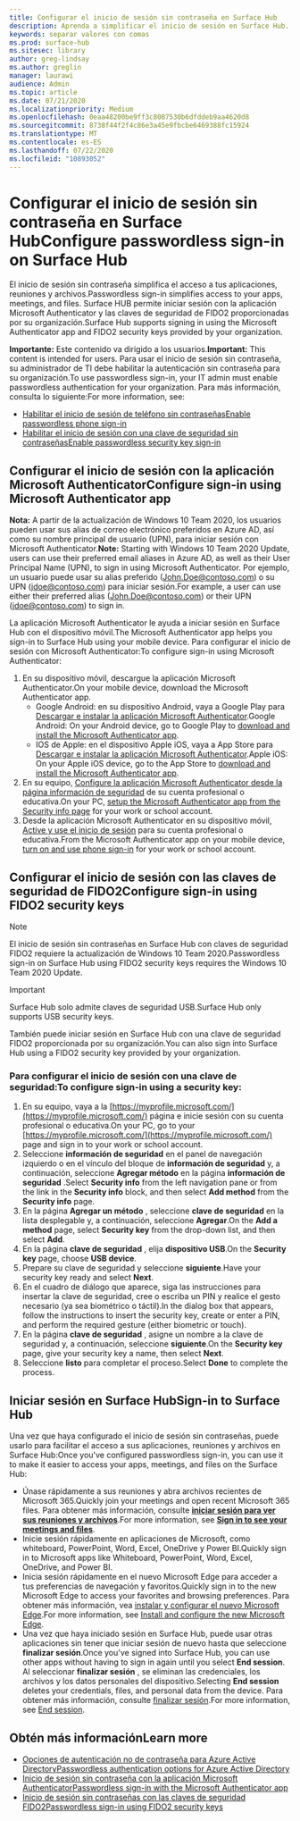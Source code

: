 ```yaml
---
title: Configurar el inicio de sesión sin contraseña en Surface Hub
description: Aprenda a simplificar el inicio de sesión en Surface Hub.
keywords: separar valores con comas
ms.prod: surface-hub
ms.sitesec: library
author: greg-lindsay
ms.author: greglin
manager: laurawi
audience: Admin
ms.topic: article
ms.date: 07/21/2020
ms.localizationpriority: Medium
ms.openlocfilehash: 0eaa48200be9ff3c8087530b6dfddeb9aa4620d8
ms.sourcegitcommit: 8738f44f2f4c86e3a45e9fbcbe6469388fc15924
ms.translationtype: MT
ms.contentlocale: es-ES
ms.lasthandoff: 07/22/2020
ms.locfileid: "10893052"
---
```

# <span data-ttu-id="60a66-104">Configurar el inicio de sesión sin contraseña en Surface Hub</span><span class="sxs-lookup"><span data-stu-id="60a66-104">Configure passwordless sign-in on Surface Hub</span></span>

 
<span data-ttu-id="60a66-105">El inicio de sesión sin contraseña simplifica el acceso a tus aplicaciones, reuniones y archivos.</span><span class="sxs-lookup"><span data-stu-id="60a66-105">Passwordless sign-in simplifies access to your apps, meetings, and files.</span></span> <span data-ttu-id="60a66-106">Surface HUB permite iniciar sesión con la aplicación Microsoft Authenticator y las claves de seguridad de FIDO2 proporcionadas por su organización.</span><span class="sxs-lookup"><span data-stu-id="60a66-106">Surface Hub supports signing in using the Microsoft Authenticator app and FIDO2 security keys provided by your organization.</span></span>

<span data-ttu-id="60a66-107">**Importante:** Este contenido va dirigido a los usuarios.</span><span class="sxs-lookup"><span data-stu-id="60a66-107">**Important:** This content is intended for users.</span></span> <span data-ttu-id="60a66-108">Para usar el inicio de sesión sin contraseña, su administrador de TI debe habilitar la autenticación sin contraseña para su organización.</span><span class="sxs-lookup"><span data-stu-id="60a66-108">To use passwordless sign-in, your IT admin must enable passwordless authentication for your organization.</span></span> <span data-ttu-id="60a66-109">Para más información, consulta lo siguiente:</span><span class="sxs-lookup"><span data-stu-id="60a66-109">For more information, see:</span></span>

- [<span data-ttu-id="60a66-110">Habilitar el inicio de sesión de teléfono sin contraseñas</span><span class="sxs-lookup"><span data-stu-id="60a66-110">Enable passwordless phone sign-in</span></span>](https://docs.microsoft.com/azure/active-directory/authentication/howto-authentication-passwordless-phone)
- [<span data-ttu-id="60a66-111">Habilitar el inicio de sesión con una clave de seguridad sin contraseñas</span><span class="sxs-lookup"><span data-stu-id="60a66-111">Enable passwordless security key sign-in</span></span>](https://docs.microsoft.com/azure/active-directory/authentication/howto-authentication-passwordless-security-key)


## <span data-ttu-id="60a66-112">Configurar el inicio de sesión con la aplicación Microsoft Authenticator</span><span class="sxs-lookup"><span data-stu-id="60a66-112">Configure sign-in using Microsoft Authenticator app</span></span>

<span data-ttu-id="60a66-113">**Nota:** A partir de la actualización de Windows 10 Team 2020, los usuarios pueden usar sus alias de correo electrónico preferidos en Azure AD, así como su nombre principal de usuario (UPN), para iniciar sesión con Microsoft Authenticator.</span><span class="sxs-lookup"><span data-stu-id="60a66-113">**Note:** Starting with Windows 10 Team 2020 Update, users can use their preferred email aliases in Azure AD, as well as their User Principal Name (UPN), to sign in using Microsoft Authenticator.</span></span> <span data-ttu-id="60a66-114">Por ejemplo, un usuario puede usar su alias preferido (John.Doe@contoso.com) o su UPN (jdoe@contoso.com) para iniciar sesión.</span><span class="sxs-lookup"><span data-stu-id="60a66-114">For example, a user can use either their preferred alias (John.Doe@contoso.com) or their UPN (jdoe@contoso.com) to sign in.</span></span>
 
<span data-ttu-id="60a66-115">La aplicación Microsoft Authenticator le ayuda a iniciar sesión en Surface Hub con el dispositivo móvil.</span><span class="sxs-lookup"><span data-stu-id="60a66-115">The Microsoft Authenticator app helps you sign-in to Surface Hub using your mobile device.</span></span> <span data-ttu-id="60a66-116">Para configurar el inicio de sesión con Microsoft Authenticator:</span><span class="sxs-lookup"><span data-stu-id="60a66-116">To configure sign-in using Microsoft Authenticator:</span></span>


1. <span data-ttu-id="60a66-117">En su dispositivo móvil, descargue la aplicación Microsoft Authenticator.</span><span class="sxs-lookup"><span data-stu-id="60a66-117">On your mobile device, download the Microsoft Authenticator app.</span></span>
    - <span data-ttu-id="60a66-118">Google Android: en su dispositivo Android, vaya a Google Play para [Descargar e instalar la aplicación Microsoft Authenticator](https://app.adjust.com/e3rxkc_7lfdtm?fallback=https%3A%2F%2Fplay.google.com%2Fstore%2Fapps%2Fdetails%3Fid%3Dcom.azure.authenticator).</span><span class="sxs-lookup"><span data-stu-id="60a66-118">Google Android: On your Android device, go to Google Play to [download and install the Microsoft Authenticator app](https://app.adjust.com/e3rxkc_7lfdtm?fallback=https%3A%2F%2Fplay.google.com%2Fstore%2Fapps%2Fdetails%3Fid%3Dcom.azure.authenticator).</span></span>
    - <span data-ttu-id="60a66-119">IOS de Apple: en el dispositivo Apple iOS, vaya a App Store para [Descargar e instalar la aplicación Microsoft Authenticator](https://app.adjust.com/e3rxkc_7lfdtm?fallback=https%3A%2F%2Fitunes.apple.com%2Fus%2Fapp%2Fmicrosoft-authenticator%2Fid983156458).</span><span class="sxs-lookup"><span data-stu-id="60a66-119">Apple iOS: On your Apple iOS device, go to the App Store to [download and install the Microsoft Authenticator app](https://app.adjust.com/e3rxkc_7lfdtm?fallback=https%3A%2F%2Fitunes.apple.com%2Fus%2Fapp%2Fmicrosoft-authenticator%2Fid983156458).</span></span>
2. <span data-ttu-id="60a66-120">En su equipo, [Configure la aplicación Microsoft Authenticator desde la página información de seguridad](https://docs.microsoft.com/azure/active-directory/user-help/security-info-setup-auth-app#set-up-the-microsoft-authenticator-app-from-the-security-info-page) de su cuenta profesional o educativa.</span><span class="sxs-lookup"><span data-stu-id="60a66-120">On your PC, [setup the Microsoft Authenticator app from the Security info page](https://docs.microsoft.com/azure/active-directory/user-help/security-info-setup-auth-app#set-up-the-microsoft-authenticator-app-from-the-security-info-page) for your work or school account.</span></span>
3. <span data-ttu-id="60a66-121">Desde la aplicación Microsoft Authenticator en su dispositivo móvil, [Active y use el inicio de sesión](https://docs.microsoft.com/azure/active-directory/user-help/user-help-auth-app-sign-in#turn-on-and-use-phone-sign-in-for-your-work-or-school-account) para su cuenta profesional o educativa.</span><span class="sxs-lookup"><span data-stu-id="60a66-121">From the Microsoft Authenticator app on your mobile device, [turn on and use phone sign-in](https://docs.microsoft.com/azure/active-directory/user-help/user-help-auth-app-sign-in#turn-on-and-use-phone-sign-in-for-your-work-or-school-account) for your work or school account.</span></span>

 
## <span data-ttu-id="60a66-122">Configurar el inicio de sesión con las claves de seguridad de FIDO2</span><span class="sxs-lookup"><span data-stu-id="60a66-122">Configure sign-in using FIDO2 security keys</span></span>

> [!NOTE]
>  <span data-ttu-id="60a66-123">El inicio de sesión sin contraseñas en Surface Hub con claves de seguridad FIDO2 requiere la actualización de Windows 10 Team 2020.</span><span class="sxs-lookup"><span data-stu-id="60a66-123">Passwordless sign-in on Surface Hub using FIDO2 security keys requires the Windows 10 Team 2020 Update.</span></span>

> [!IMPORTANT]
> <span data-ttu-id="60a66-124">Surface Hub solo admite claves de seguridad USB.</span><span class="sxs-lookup"><span data-stu-id="60a66-124">Surface Hub only supports USB security keys.</span></span>
 
<span data-ttu-id="60a66-125">También puede iniciar sesión en Surface Hub con una clave de seguridad FIDO2 proporcionada por su organización.</span><span class="sxs-lookup"><span data-stu-id="60a66-125">You can also sign into Surface Hub using a FIDO2 security key provided by your organization.</span></span> 

### <span data-ttu-id="60a66-126">Para configurar el inicio de sesión con una clave de seguridad:</span><span class="sxs-lookup"><span data-stu-id="60a66-126">To configure sign-in using a security key:</span></span>


1. <span data-ttu-id="60a66-127">En su equipo, vaya a la [https://myprofile.microsoft.com/](https://myprofile.microsoft.com/) página e inicie sesión con su cuenta profesional o educativa.</span><span class="sxs-lookup"><span data-stu-id="60a66-127">On your PC, go to your [https://myprofile.microsoft.com/](https://myprofile.microsoft.com/) page and sign in to your work or school account.</span></span>
2. <span data-ttu-id="60a66-128">Seleccione **información de seguridad** en el panel de navegación izquierdo o en el vínculo del bloque de **información de seguridad** y, a continuación, seleccione **Agregar método** en la página **información de seguridad** .</span><span class="sxs-lookup"><span data-stu-id="60a66-128">Select **Security info** from the left navigation pane or from the link in the **Security info** block, and then select **Add method** from the **Security info** page.</span></span>
3. <span data-ttu-id="60a66-129">En la página **Agregar un método** , seleccione **clave de seguridad** en la lista desplegable y, a continuación, seleccione **Agregar**.</span><span class="sxs-lookup"><span data-stu-id="60a66-129">On the **Add a method** page, select **Security key** from the drop-down list, and then select **Add**.</span></span>
4. <span data-ttu-id="60a66-130">En la página **clave de seguridad** , elija **dispositivo USB**.</span><span class="sxs-lookup"><span data-stu-id="60a66-130">On the **Security key** page, choose **USB device**.</span></span>
5. <span data-ttu-id="60a66-131">Prepare su clave de seguridad y seleccione **siguiente**.</span><span class="sxs-lookup"><span data-stu-id="60a66-131">Have your security key ready and select **Next**.</span></span>
6. <span data-ttu-id="60a66-132">En el cuadro de diálogo que aparece, siga las instrucciones para insertar la clave de seguridad, cree o escriba un PIN y realice el gesto necesario (ya sea biométrico o táctil).</span><span class="sxs-lookup"><span data-stu-id="60a66-132">In the dialog box that appears, follow the instructions to insert the security key, create or enter a PIN, and perform the required gesture (either biometric or touch).</span></span>
7. <span data-ttu-id="60a66-133">En la página **clave de seguridad** , asigne un nombre a la clave de seguridad y, a continuación, seleccione **siguiente**.</span><span class="sxs-lookup"><span data-stu-id="60a66-133">On the **Security key** page, give your security key a name, then select **Next**.</span></span>
8. <span data-ttu-id="60a66-134">Seleccione **listo** para completar el proceso.</span><span class="sxs-lookup"><span data-stu-id="60a66-134">Select **Done** to complete the process.</span></span>

## <span data-ttu-id="60a66-135">Iniciar sesión en Surface Hub</span><span class="sxs-lookup"><span data-stu-id="60a66-135">Sign-in to Surface Hub</span></span>

<span data-ttu-id="60a66-136">Una vez que haya configurado el inicio de sesión sin contraseñas, puede usarlo para facilitar el acceso a sus aplicaciones, reuniones y archivos en Surface Hub:</span><span class="sxs-lookup"><span data-stu-id="60a66-136">Once you've configured passwordless sign-in, you can use it to make it easier to access your apps, meetings, and files on the Surface Hub:</span></span>

- <span data-ttu-id="60a66-137">Únase rápidamente a sus reuniones y abra archivos recientes de Microsoft 365.</span><span class="sxs-lookup"><span data-stu-id="60a66-137">Quickly join your meetings and open recent Microsoft 365 files.</span></span> <span data-ttu-id="60a66-138">Para obtener más información, consulte [**iniciar sesión para ver sus reuniones y archivos**](https://support.microsoft.com/help/4506480/sign-in-to-see-your-meetings-and-files-on-surface-hub).</span><span class="sxs-lookup"><span data-stu-id="60a66-138">For more information, see [**Sign in to see your meetings and files**](https://support.microsoft.com/help/4506480/sign-in-to-see-your-meetings-and-files-on-surface-hub).</span></span>
- <span data-ttu-id="60a66-139">Inicie sesión rápidamente en aplicaciones de Microsoft, como whiteboard, PowerPoint, Word, Excel, OneDrive y Power BI.</span><span class="sxs-lookup"><span data-stu-id="60a66-139">Quickly sign in to Microsoft apps like Whiteboard, PowerPoint, Word, Excel, OneDrive, and Power BI.</span></span>
- <span data-ttu-id="60a66-140">Inicia sesión rápidamente en el nuevo Microsoft Edge para acceder a tus preferencias de navegación y favoritos.</span><span class="sxs-lookup"><span data-stu-id="60a66-140">Quickly sign in to the new Microsoft Edge to access your favorites and browsing preferences.</span></span> <span data-ttu-id="60a66-141">Para obtener más información, vea [instalar y configurar el nuevo Microsoft Edge](surface-hub-install-chromium-edge.md).</span><span class="sxs-lookup"><span data-stu-id="60a66-141">For more information, see [Install and configure the new Microsoft Edge](surface-hub-install-chromium-edge.md).</span></span>
- <span data-ttu-id="60a66-142">Una vez que haya iniciado sesión en Surface Hub, puede usar otras aplicaciones sin tener que iniciar sesión de nuevo hasta que seleccione **finalizar sesión**.</span><span class="sxs-lookup"><span data-stu-id="60a66-142">Once you've signed into Surface Hub, you can use other apps without having to sign in again until you select **End session**.</span></span> <span data-ttu-id="60a66-143">Al seleccionar **finalizar sesión** , se eliminan las credenciales, los archivos y los datos personales del dispositivo.</span><span class="sxs-lookup"><span data-stu-id="60a66-143">Selecting **End session** deletes your credentials, files, and personal data from the device.</span></span> <span data-ttu-id="60a66-144">Para obtener más información, consulte [finalizar sesión](finishing-your-surface-hub-meeting.md).</span><span class="sxs-lookup"><span data-stu-id="60a66-144">For more information, see [End session](finishing-your-surface-hub-meeting.md).</span></span>


## <span data-ttu-id="60a66-145">Obtén más información</span><span class="sxs-lookup"><span data-stu-id="60a66-145">Learn more</span></span>

- [<span data-ttu-id="60a66-146">Opciones de autenticación no de contraseña para Azure Active Directory</span><span class="sxs-lookup"><span data-stu-id="60a66-146">Passwordless authentication options for Azure Active Directory</span></span>](https://docs.microsoft.com/azure/active-directory/authentication/concept-authentication-passwordless)
- [<span data-ttu-id="60a66-147">Inicio de sesión sin contraseña con la aplicación Microsoft Authenticator</span><span class="sxs-lookup"><span data-stu-id="60a66-147">Passwordless sign-in with the Microsoft Authenticator app</span></span>](https://docs.microsoft.com/azure/active-directory/authentication/howto-authentication-passwordless-phone)
- [<span data-ttu-id="60a66-148">Inicio de sesión sin contraseñas con las claves de seguridad FIDO2</span><span class="sxs-lookup"><span data-stu-id="60a66-148">Passwordless sign-in using FIDO2 security keys</span></span>](https://docs.microsoft.com/azure/active-directory/authentication/howto-authentication-passwordless-security-key#user-registration-and-management-of-fido2-security-keys)

